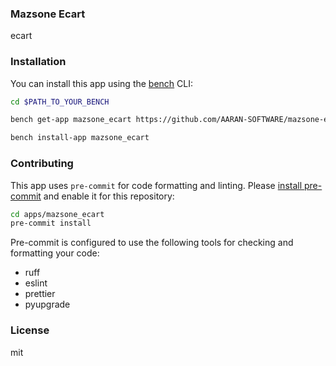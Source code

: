 ### Mazsone Ecart

ecart

### Installation

You can install this app using the [bench](https://github.com/frappe/bench) CLI:

```bash
cd $PATH_TO_YOUR_BENCH
```
```bash
bench get-app mazsone_ecart https://github.com/AARAN-SOFTWARE/mazsone-ecart.git
```

```bash
bench install-app mazsone_ecart
```

### Contributing

This app uses `pre-commit` for code formatting and linting. Please [install pre-commit](https://pre-commit.com/#installation) and enable it for this repository:

```bash
cd apps/mazsone_ecart
pre-commit install
```

Pre-commit is configured to use the following tools for checking and formatting your code:

- ruff
- eslint
- prettier
- pyupgrade

### License

mit
